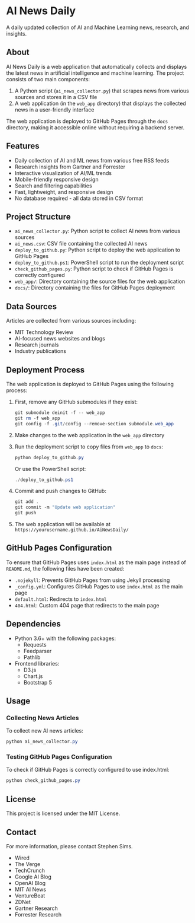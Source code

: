 # AI News Daily

A daily updated collection of AI and Machine Learning news, research, and insights.

## About

AI News Daily is a web application that automatically collects and displays the latest news in artificial intelligence and machine learning. The project consists of two main components:

1. A Python script (`ai_news_collector.py`) that scrapes news from various sources and stores it in a CSV file
2. A web application (in the `web_app` directory) that displays the collected news in a user-friendly interface

The web application is deployed to GitHub Pages through the `docs` directory, making it accessible online without requiring a backend server.

## Features

- Daily collection of AI and ML news from various free RSS feeds
- Research insights from Gartner and Forrester
- Interactive visualization of AI/ML trends
- Mobile-friendly responsive design
- Search and filtering capabilities 
- Fast, lightweight, and responsive design
- No database required - all data stored in CSV format

## Project Structure

- `ai_news_collector.py`: Python script to collect AI news from various sources
- `ai_news.csv`: CSV file containing the collected AI news
- `deploy_to_github.py`: Python script to deploy the web application to GitHub Pages
- `deploy_to_github.ps1`: PowerShell script to run the deployment script
- `check_github_pages.py`: Python script to check if GitHub Pages is correctly configured
- `web_app/`: Directory containing the source files for the web application
- `docs/`: Directory containing the files for GitHub Pages deployment

## Data Sources

Articles are collected from various sources including:
- MIT Technology Review
- AI-focused news websites and blogs
- Research journals
- Industry publications

## Deployment Process

The web application is deployed to GitHub Pages using the following process:

1. First, remove any GitHub submodules if they exist:
   ```powershell
   git submodule deinit -f -- web_app
   git rm -f web_app
   git config -f .git/config --remove-section submodule.web_app
   ```

2. Make changes to the web application in the `web_app` directory

3. Run the deployment script to copy files from `web_app` to `docs`:
   ```powershell
   python deploy_to_github.py
   ```
   
   Or use the PowerShell script:
   ```powershell
   ./deploy_to_github.ps1
   ```

4. Commit and push changes to GitHub:
   ```powershell
   git add .
   git commit -m "Update web application"
   git push
   ```

5. The web application will be available at `https://yourusername.github.io/AiNewsDaily/`

## GitHub Pages Configuration

To ensure that GitHub Pages uses `index.html` as the main page instead of `README.md`, the following files have been created:

- `.nojekyll`: Prevents GitHub Pages from using Jekyll processing
- `_config.yml`: Configures GitHub Pages to use `index.html` as the main page
- `default.html`: Redirects to `index.html`
- `404.html`: Custom 404 page that redirects to the main page

## Dependencies

- Python 3.6+ with the following packages:
  - Requests
  - Feedparser
  - Pathlib
- Frontend libraries:
  - D3.js
  - Chart.js
  - Bootstrap 5

## Usage

### Collecting News Articles

To collect new AI news articles:

```powershell
python ai_news_collector.py
```

### Testing GitHub Pages Configuration

To check if GitHub Pages is correctly configured to use index.html:

```powershell
python check_github_pages.py
```

## License

This project is licensed under the MIT License.

## Contact

For more information, please contact Stephen Sims.
- Wired
- The Verge
- TechCrunch
- Google AI Blog
- OpenAI Blog
- MIT AI News
- VentureBeat
- ZDNet
- Gartner Research
- Forrester Research


